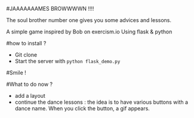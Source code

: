 #JAAAAAAAMES BROWWWWN !!!!

The soul brother number one gives you some advices and lessons.

A simple game inspired by Bob on exercism.io 
Using flask & python

#how to install ?

- Git clone
- Start the server with `python flask_demo.py`

#Smile !


#What to do now ?

- add a layout
- continue the dance lessons : the idea is to have various buttons with a dance name. When you click the button, a gif appears.
